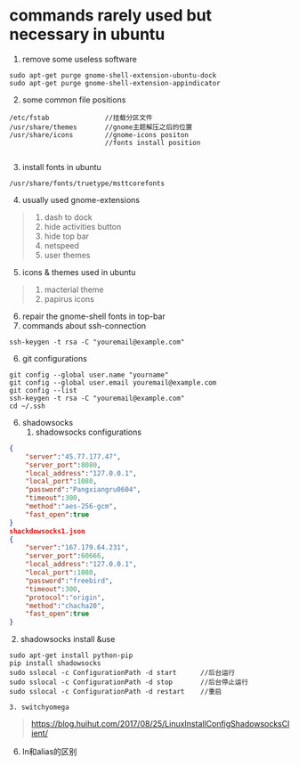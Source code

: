 # commands rarely used but necessary in ubuntu 

1. remove some useless software

```shell
sudo apt-get purge gnome-shell-extension-ubuntu-dock
sudo apt-get purge gnome-shell-extension-appindicator
```

2. some common file positions

```shell
/etc/fstab				//挂载分区文件
/usr/share/themes		//gnome主题解压之后的位置
/usr/share/icons		//gnome-icons positon
						//fonts install position
						
```

3. install fonts in ubuntu 

```shell
/usr/share/fonts/truetype/msttcorefonts
```

4. usually used gnome-extensions

> 1. dash to dock                       
> 2. hide activities button     
> 3. hide top bar
> 4. netspeed
> 5. user themes   

5. icons & themes used in ubuntu 

> 1. macterial theme 
> 2. papirus icons

6. repair the gnome-shell fonts in top-bar 
7. commands about ssh-connection

```shell
ssh-keygen -t rsa -C "youremail@example.com"
```

6. git configurations 

```shell
git config --global user.name "yourname"
git config --global user.email youremail@example.com
git config --list
ssh-keygen -t rsa -C "youremail@example.com"
cd ~/.ssh
```

6. shadowsocks
   1. shadowsocks configurations

```json
{
    "server":"45.77.177.47",
    "server_port":8080,
    "local_address":"127.0.0.1",
    "local_port":1080,
    "password":"Pangxiangru0604",
    "timeout":300,
    "method":"aes-256-gcm",
    "fast_open":true
}
shackdowsocks1.json
{
    "server":"167.179.64.231",
    "server_port":60666,
    "local_address":"127.0.0.1",
    "local_port":1080,
    "password":"freebird",
    "timeout":300,
	"protocol":"origin",
    "method":"chacha20",
    "fast_open":true
}
```

​	2. shadowsocks install &use 

```shell
sudo apt-get install python-pip
pip install shadowsocks
sudo sslocal -c ConfigurationPath -d start		//后台运行
sudo sslocal -c ConfigurationPath -d stop		//后台停止运行
sudo sslocal -c ConfigurationPath -d restart	//重启
```

 	3. switchyomega

> https://blog.huihut.com/2017/08/25/LinuxInstallConfigShadowsocksClient/

6. ln和alias的区别